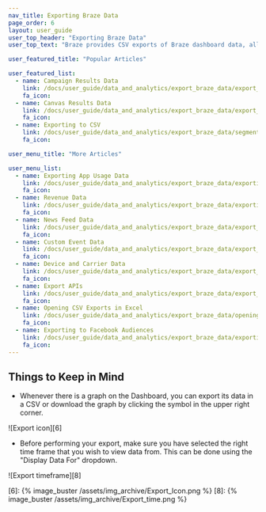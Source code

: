 ```yaml
---
nav_title: Exporting Braze Data
page_order: 6
layout: user_guide
user_top_header: "Exporting Braze Data"
user_top_text: "Braze provides CSV exports of Braze dashboard data, allowing you to analyze them with a variety of tools. Below are the different types of data you can export from the Dashboard, as well as tips for opening the data in Excel and performing exports with our API."

user_featured_title: "Popular Articles"

user_featured_list:
  - name: Campaign Results Data
    link: /docs/user_guide/data_and_analytics/export_braze_data/export_campaign_results_data/
    fa_icon:
  - name: Canvas Results Data
    link: /docs/user_guide/data_and_analytics/export_braze_data/export_canvas_data/
    fa_icon:
  - name: Exporting to CSV
    link: /docs/user_guide/data_and_analytics/export_braze_data/segment_data_to_csv/
    fa_icon:

user_menu_title: "More Articles"

user_menu_list:
  - name: Exporting App Usage Data
    link: /docs/user_guide/data_and_analytics/export_braze_data/exporting_app_usage_data/
    fa_icon:
  - name: Revenue Data
    link: /docs/user_guide/data_and_analytics/export_braze_data/exporting_revenue_data/
    fa_icon:
  - name: News Feed Data
    link: /docs/user_guide/data_and_analytics/export_braze_data/export_news_feed_data/
    fa_icon:
  - name: Custom Event Data
    link: /docs/user_guide/data_and_analytics/export_braze_data/export_custom_event_data/
    fa_icon:
  - name: Device and Carrier Data
    link: /docs/user_guide/data_and_analytics/export_braze_data/export_device_and_carrier_data/
    fa_icon:
  - name: Export APIs
    link: /docs/user_guide/data_and_analytics/export_braze_data/export_apis/
    fa_icon:
  - name: Opening CSV Exports in Excel
    link: /docs/user_guide/data_and_analytics/export_braze_data/opening_csv_reports_in_excel/
    fa_icon:
  - name: Exporting to Facebook Audiences
    link: /docs/user_guide/data_and_analytics/export_braze_data/exporting_to_facebook_audiences/
    fa_icon:
---
```


## Things to Keep in Mind

- Whenever there is a graph on the Dashboard, you can export its data in a CSV or download the graph by clicking the symbol in the upper right corner.

![Export icon][6]

- Before performing your export, make sure you have selected the right time frame that you wish to view data from. This can be done using the "Display Data For" dropdown.

![Export timeframe][8]


[6]: {% image_buster /assets/img_archive/Export_Icon.png %}
[8]: {% image_buster /assets/img_archive/Export_time.png %}
